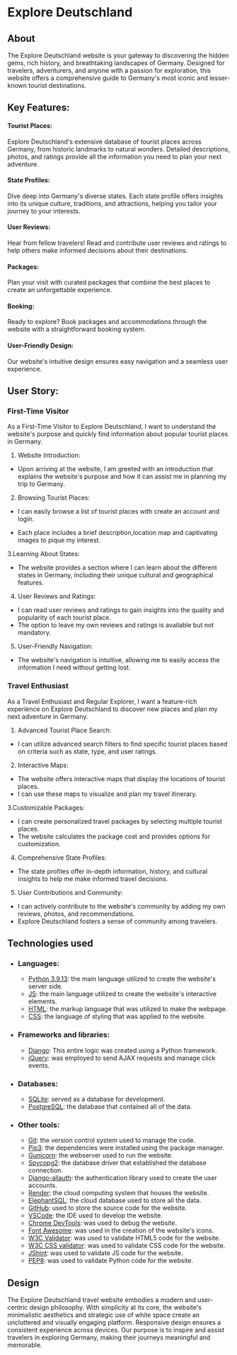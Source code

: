 # Explore Deutschland

## About

The Explore Deutschland website is your gateway to discovering the hidden gems, rich history, and breathtaking landscapes of Germany. Designed for travelers, adventurers, and anyone with a passion for exploration, this website offers a comprehensive guide to Germany's most iconic and lesser-known tourist destinations.

## Key Features:
#### Tourist Places: 
Explore Deutschland's extensive database of tourist places across Germany, from historic landmarks to natural wonders. Detailed descriptions, photos, and ratings provide all the information you need to plan your next adventure.

#### State Profiles: 
 Dive deep into Germany's diverse states. Each state profile offers insights into its unique culture, traditions, and attractions, helping you tailor your journey to your interests.

#### User Reviews:
Hear from fellow travelers! Read and contribute user reviews and ratings to help others make informed decisions about their destinations.

#### Packages: 
 Plan your visit with curated packages that combine the best places to create an unforgettable experience.

 #### Booking:
 Ready to explore? Book packages and accommodations through the website with a straightforward booking system.

 #### User-Friendly Design:
 Our website's intuitive design ensures easy navigation and a seamless user experience.


## User Story: 

### First-Time Visitor

 As a First-Time Visitor to Explore Deutschland, I want to understand the website's purpose and quickly find information about popular tourist places in Germany.

1. Website Introduction:

 + Upon arriving at the website, I am greeted with an introduction that explains the website's purpose and how it can assist me in planning my trip to Germany.


2. Browsing Tourist Places:

+ I can easily browse a list of tourist places with create an account and login.

+ Each place includes a brief description,location map and captivating images to pique my interest.

3.Learning About States:
+ The website provides a section where I can learn about the different states in Germany, including their unique cultural and geographical features.

4. User Reviews and Ratings:
+ I can read user reviews and ratings to gain insights into the quality and popularity of each tourist place.
+ The option to leave my own reviews and ratings is available but not mandatory.

5. User-Friendly Navigation:
+ The website's navigation is intuitive, allowing me to easily access the information I need without getting lost.

### Travel Enthusiast

As a Travel Enthusiast and Regular Explorer, I want a feature-rich experience on Explore Deutschland to discover new places and plan my next adventure in Germany.

1. Advanced Tourist Place Search:

+ I can utilize advanced search filters to find specific tourist places based on criteria such as state, type, and user ratings.

2. Interactive Maps:

+ The website offers interactive maps that display the locations of tourist places.
+ I can use these maps to visualize and plan my travel itinerary.

3.Customizable Packages:

+ I can create personalized travel packages by selecting multiple tourist places.
+ The website calculates the package cost and provides options for customization.

4. Comprehensive State Profiles:

+ The state profiles offer in-depth information, history, and cultural insights to help me make informed travel decisions.

5. User Contributions and Community:

+ I can actively contribute to the website's community by adding my own reviews, photos, and recommendations.
+ Explore Deutschland fosters a sense of community among travelers. 

## Technologies used
- ### Languages:
    + [Python 3.9.13](https://www.python.org/downloads/release/python-3913/): the main language utilized to create the website's server side.
    + [JS](https://www.javascript.com/): the main language utilized to create the website's interactive elements.
    + [HTML](https://developer.mozilla.org/en-US/docs/Web/HTML): the markup language that was utilized to make the webpage.
    + [CSS](https://developer.mozilla.org/en-US/docs/Web/css): the language of styling that was applied to the website.

- ### Frameworks and libraries:
    + [Django](https://www.djangoproject.com/): This entire logic was created using a Python framework.
    + [jQuery](https://jquery.com/): was employed to send AJAX requests and manage click events.

- ### Databases:

    + [SQLite](https://www.sqlite.org/): served as a database for development.
    + [PostgreSQL](https://www.postgresql.org/): the database that contained all of the data.
    

- ### Other tools:

    + [Git](https://git-scm.com/): the version control system used to manage the code.
    + [Pip3](https://pypi.org/project/pip/): the dependencies were installed using the package manager.
    + [Gunicorn](https://gunicorn.org/): the webserver used to run the website.
    + [Spycopg2](https://www.python.org/dev/peps/pep-0249/): the database driver that established the database connection.
    + [Django-allauth](https://django-allauth.readthedocs.io/en/latest/): the authentication library used to create the user accounts.
    + [Render](https://render.com/): the cloud computing system that houses the website.
    + [ElephantSQL](https://www.elephantsql.com/): the cloud database used to store all the data.
    + [GitHub](https://github.com/): used to store the source code for the website.
    + [VSCode](https://code.visualstudio.com/): the IDE used to develop the website.
    + [Chrome DevTools](https://developer.chrome.com/docs/devtools/open/): was used to debug the website.
    + [Font Awesome](https://fontawesome.com/): was used in the creation of the website's icons.
    + [W3C Validator](https://validator.w3.org/): was used to validate HTML5 code for the website.
    + [W3C CSS validator](https://jigsaw.w3.org/css-validator/): was used to validate CSS code for the website.
    + [JShint](https://jshint.com/): was used to validate JS code for the website.
    + [PEP8](https://pep8.org/): was used to validate Python code for the website.

## Design
The Explore Deutschland travel website embodies a modern and user-centric design philosophy. With simplicity at its core, the website's minimalistic aesthetics and strategic use of white space create an uncluttered and visually engaging platform. Responsive design ensures a consistent experience across devices. Our purpose is to inspire and assist travelers in exploring Germany, making their journeys meaningful and memorable.